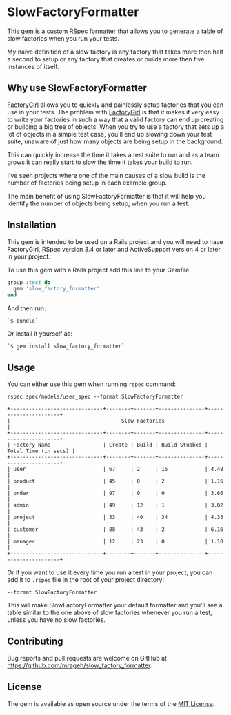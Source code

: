 # SlowFactoryFormatter

This gem is a custom RSpec formatter that allows you to generate a table of
slow factories when you run your tests.

My naive definition of a slow factory is any factory that takes more then half
a second to setup or any factory that creates or builds more then five instances
of itself.

## Why use SlowFactoryFormatter

[FactoryGirl](https://github.com/thoughtbot/factory_girl) allows you to quickly
and painlessly setup factories that you can use in your tests. The problem with
[FactoryGirl](https://github.com/thoughtbot/factory_girl) is that it makes it
very easy to write your factories in such a way that a valid factory can end up
creating or building a big tree of objects. When you try to use a factory that
sets up a lot of objects in a simple test case, you'll end up slowing down your
test suite, unaware of just how many objects are being setup in the background.

This can quickly increase the time it takes a test suite to run and as a team
grows it can really start to slow the time it takes your build to run.

I've seen projects where one of the main causes of a slow build is the number of
factories being setup in each example group.

The main benefit of using SlowFactoryFormatter is that it will help you identify
the number of objects being setup, when you run a test.

## Installation

This gem is intended to be used on a Rails project and you will need to have
FactoryGirl, RSpec version 3.4 or later and ActiveSupport version 4 or
later in your project.

To use this gem with a Rails project add this line to your Gemfile:

```ruby
group :test do
  gem 'slow_factory_formatter'
end
```

And then run:

    `$ bundle`

Or install it yourself as:

    `$ gem install slow_factory_formatter`

## Usage

You can either use this gem when running `rspec` command:

```
rspec spec/models/user_spec --format SlowFactoryFormatter
```

```
+------------------------------+--------+-------+---------------+----------------------+
|                                    Slow Factories                                    |
+------------------------------+--------+-------+---------------+----------------------+
| Factory Name                 | Create | Build | Build Stubbed | Total Time (in secs) |
+------------------------------+--------+-------+---------------+----------------------+
| user                         | 67     | 2     | 16            | 4.48                 |
| product                      | 45     | 0     | 2             | 1.16                 |
| order                        | 97     | 0     | 0             | 3.66                 |
| admin                        | 49     | 12    | 1             | 3.02                 |
| project                      | 33     | 40    | 34            | 4.33                 |
| customer                     | 88     | 43    | 2             | 6.16                 |
| manager                      | 12     | 23    | 0             | 1.10                 |
+------------------------------+--------+-------+---------------+----------------------+
```

Or if you want to use it every time you run a test in your project, you can add
it to `.rspec` file in the root of your project directory:

```
--format SlowFactoryFormatter
```

This will make SlowFactoryFormatter your default formatter and you'll see a
table similar to the one above of slow factories whenever you run a test, unless
you have no slow factories.

## Contributing

Bug reports and pull requests are welcome on GitHub at https://github.com/mrageh/slow_factory_formatter.

## License

The gem is available as open source under the terms of the [MIT License](http://opensource.org/licenses/MIT).

